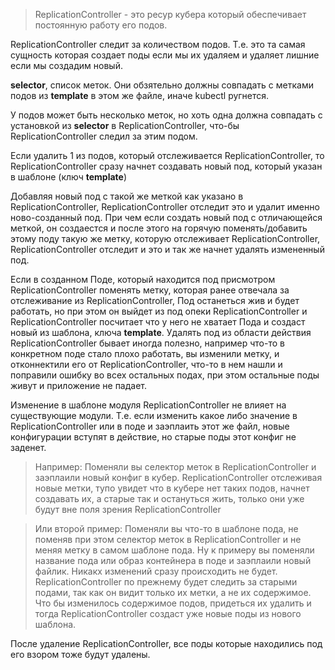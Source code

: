 > ReplicationController - это ресур кубера который обеспечивает постоянную работу его подов.

ReplicationController следит за количеством подов. Т.е. это та самая сущность которая создает поды если мы их удаляем и удаляет лишние если мы создадим новый.

**selector**, список меток. Они обзятельно должны совпадать с метками подов из **template** в этом же файле, иначе kubectl ругнется.

У подов может быть несколько меток, но хоть одна должна совпадать с установкой из **selector** в ReplicationController, что-бы ReplicationController следил за этим подом.

Если удалить 1 из подов, который отслеживается ReplicationController, то ReplicationController сразу начнет создавать новый под, который указан в шаблоне (ключ **template**)

Добавляя новый под с такой же меткой как указано в ReplicationController, ReplicationController отследит это и удалит именно ново-созданный под.
При чем если создать новый под с отличающейся меткой, он создаестся и после этого на горячую поменять/добавить этому поду такую же метку, которую отслеживает ReplicationController, ReplicationController отследит и это и так же начнет удалять измененный под.

Если в созданном Поде, который находится под присмотром ReplicationController поменять метку, которая ранее отвечала за отслеживание из ReplicationController, Под останеться жив и будет работать, но при этом он выйдет из под опеки ReplicationController и ReplicationController посчитает что у него не хватает Пода и создаст новый из шаблона, ключа **template**.
Удалять под из области действия ReplicationController бывает иногда полезно, например что-то в конкретном поде стало плохо работать, вы изменили метку, и отконнектили его от ReplicationController, что-то в нем нашли и поправили ошибку во всех остальных подах, при этом остальные поды живут и приложение не падает.

Изменение в шаблоне модуля ReplicationController не влияет на существующие модули. Т.е. если изменить какое либо значение в ReplicationController или в поде и заэплаить этот же файл, новые конфигурации вступят в действие, но старые поды этот конфиг не заденет.

> Например: Поменяли вы селектор меток в ReplicationController и заэплаили новый конфиг в кубер. ReplicationController отслеживая новые метки, тупо увидет что в кубере нет таких подов, начнет создавать их, а старые так и остануться жить, только они уже будут вне поля зрения ReplicationController

> Или второй пример: Поменяли вы что-то в шаблоне пода, не поменяв при этом селектор меток в ReplicationController и не меняя метку в самом шаблоне пода. Ну к примеру вы поменяли название пода или образ контейнера в поде и заэплаили новый файлик. Никакх изменений сразу происходить не будет. ReplicationController по прежнему будет следить за старыми подами, так как он видит только их метки, а не их содержимое. Что бы изменилось содержимое подов, придеться их удалить и тогда ReplicationController создаст уже новые поды из нового шаблона.

После удаление ReplicationController, все поды которые находились под его взором тоже будут удалены.